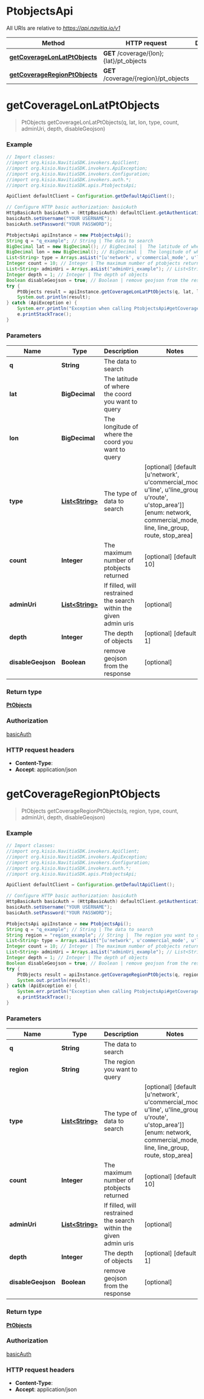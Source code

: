 # PtobjectsApi

All URIs are relative to *https://api.navitia.io/v1*

Method | HTTP request | Description
------------- | ------------- | -------------
[**getCoverageLonLatPtObjects**](PtobjectsApi.md#getCoverageLonLatPtObjects) | **GET** /coverage/{lon};{lat}/pt_objects | 
[**getCoverageRegionPtObjects**](PtobjectsApi.md#getCoverageRegionPtObjects) | **GET** /coverage/{region}/pt_objects | 


<a name="getCoverageLonLatPtObjects"></a>
# **getCoverageLonLatPtObjects**
> PtObjects getCoverageLonLatPtObjects(q, lat, lon, type, count, adminUri, depth, disableGeojson)



### Example
```java
// Import classes:
//import org.kisio.NavitiaSDK.invokers.ApiClient;
//import org.kisio.NavitiaSDK.invokers.ApiException;
//import org.kisio.NavitiaSDK.invokers.Configuration;
//import org.kisio.NavitiaSDK.invokers.auth.*;
//import org.kisio.NavitiaSDK.apis.PtobjectsApi;

ApiClient defaultClient = Configuration.getDefaultApiClient();

// Configure HTTP basic authorization: basicAuth
HttpBasicAuth basicAuth = (HttpBasicAuth) defaultClient.getAuthentication("basicAuth");
basicAuth.setUsername("YOUR USERNAME");
basicAuth.setPassword("YOUR PASSWORD");

PtobjectsApi apiInstance = new PtobjectsApi();
String q = "q_example"; // String | The data to search
BigDecimal lat = new BigDecimal(); // BigDecimal |  The latitude of where the coord you want to query
BigDecimal lon = new BigDecimal(); // BigDecimal |  The longitude of where the coord you want to query
List<String> type = Arrays.asList("[u'network', u'commercial_mode', u'line', u'line_group', u'route', u'stop_area']"); // List<String> | The type of data to search
Integer count = 10; // Integer | The maximum number of ptobjects returned
List<String> adminUri = Arrays.asList("adminUri_example"); // List<String> | If filled, will restrained the search within the given admin uris
Integer depth = 1; // Integer | The depth of objects
Boolean disableGeojson = true; // Boolean | remove geojson from the response
try {
    PtObjects result = apiInstance.getCoverageLonLatPtObjects(q, lat, lon, type, count, adminUri, depth, disableGeojson);
    System.out.println(result);
} catch (ApiException e) {
    System.err.println("Exception when calling PtobjectsApi#getCoverageLonLatPtObjects");
    e.printStackTrace();
}
```

### Parameters

Name | Type | Description  | Notes
------------- | ------------- | ------------- | -------------
 **q** | **String**| The data to search |
 **lat** | **BigDecimal**|  The latitude of where the coord you want to query |
 **lon** | **BigDecimal**|  The longitude of where the coord you want to query |
 **type** | [**List&lt;String&gt;**](String.md)| The type of data to search | [optional] [default to [u&#39;network&#39;, u&#39;commercial_mode&#39;, u&#39;line&#39;, u&#39;line_group&#39;, u&#39;route&#39;, u&#39;stop_area&#39;]] [enum: network, commercial_mode, line, line_group, route, stop_area]
 **count** | **Integer**| The maximum number of ptobjects returned | [optional] [default to 10]
 **adminUri** | [**List&lt;String&gt;**](String.md)| If filled, will restrained the search within the given admin uris | [optional]
 **depth** | **Integer**| The depth of objects | [optional] [default to 1]
 **disableGeojson** | **Boolean**| remove geojson from the response | [optional]

### Return type

[**PtObjects**](PtObjects.md)

### Authorization

[basicAuth](../README.md#basicAuth)

### HTTP request headers

 - **Content-Type**: 
 - **Accept**: application/json

<a name="getCoverageRegionPtObjects"></a>
# **getCoverageRegionPtObjects**
> PtObjects getCoverageRegionPtObjects(q, region, type, count, adminUri, depth, disableGeojson)



### Example
```java
// Import classes:
//import org.kisio.NavitiaSDK.invokers.ApiClient;
//import org.kisio.NavitiaSDK.invokers.ApiException;
//import org.kisio.NavitiaSDK.invokers.Configuration;
//import org.kisio.NavitiaSDK.invokers.auth.*;
//import org.kisio.NavitiaSDK.apis.PtobjectsApi;

ApiClient defaultClient = Configuration.getDefaultApiClient();

// Configure HTTP basic authorization: basicAuth
HttpBasicAuth basicAuth = (HttpBasicAuth) defaultClient.getAuthentication("basicAuth");
basicAuth.setUsername("YOUR USERNAME");
basicAuth.setPassword("YOUR PASSWORD");

PtobjectsApi apiInstance = new PtobjectsApi();
String q = "q_example"; // String | The data to search
String region = "region_example"; // String |  The region you want to query
List<String> type = Arrays.asList("[u'network', u'commercial_mode', u'line', u'line_group', u'route', u'stop_area']"); // List<String> | The type of data to search
Integer count = 10; // Integer | The maximum number of ptobjects returned
List<String> adminUri = Arrays.asList("adminUri_example"); // List<String> | If filled, will restrained the search within the given admin uris
Integer depth = 1; // Integer | The depth of objects
Boolean disableGeojson = true; // Boolean | remove geojson from the response
try {
    PtObjects result = apiInstance.getCoverageRegionPtObjects(q, region, type, count, adminUri, depth, disableGeojson);
    System.out.println(result);
} catch (ApiException e) {
    System.err.println("Exception when calling PtobjectsApi#getCoverageRegionPtObjects");
    e.printStackTrace();
}
```

### Parameters

Name | Type | Description  | Notes
------------- | ------------- | ------------- | -------------
 **q** | **String**| The data to search |
 **region** | **String**|  The region you want to query |
 **type** | [**List&lt;String&gt;**](String.md)| The type of data to search | [optional] [default to [u&#39;network&#39;, u&#39;commercial_mode&#39;, u&#39;line&#39;, u&#39;line_group&#39;, u&#39;route&#39;, u&#39;stop_area&#39;]] [enum: network, commercial_mode, line, line_group, route, stop_area]
 **count** | **Integer**| The maximum number of ptobjects returned | [optional] [default to 10]
 **adminUri** | [**List&lt;String&gt;**](String.md)| If filled, will restrained the search within the given admin uris | [optional]
 **depth** | **Integer**| The depth of objects | [optional] [default to 1]
 **disableGeojson** | **Boolean**| remove geojson from the response | [optional]

### Return type

[**PtObjects**](PtObjects.md)

### Authorization

[basicAuth](../README.md#basicAuth)

### HTTP request headers

 - **Content-Type**: 
 - **Accept**: application/json

